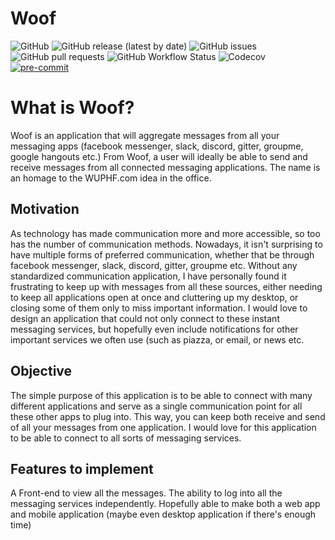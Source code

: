 # Woof
![GitHub](https://img.shields.io/github/license/16lim21/Woof)
![GitHub release (latest by date)](https://img.shields.io/github/v/release/16lim21/Woof)
![GitHub issues](https://img.shields.io/github/issues-raw/16lim21/Woof)
![GitHub pull requests](https://img.shields.io/github/issues-pr-raw/16lim21/Woof)
![GitHub Workflow Status](https://img.shields.io/github/workflow/status/16lim21/Woof/Django%20CI)
![Codecov](https://img.shields.io/codecov/c/github/16lim21/Woof)
[![pre-commit](https://img.shields.io/badge/pre--commit-enabled-brightgreen?logo=pre-commit&logoColor=white)](https://github.com/pre-commit/pre-commit)

# What is Woof?
Woof is an application that will aggregate messages from all your messaging apps (facebook messenger, slack, discord, gitter, groupme, google hangouts etc.) From Woof, a user will ideally be able to send and receive messages from all connected messaging applications. The name is an homage to the WUPHF.com idea in the office. 

## Motivation
As technology has made communication more and more accessible, so too has the number of communication methods. Nowadays, it isn't surprising to have multiple forms of preferred communication, whether that be through facebook messenger, slack, discord, gitter, groupme etc. Without any standardized communication application, I have personally found it frustrating to keep up with messages from all these sources, either needing to keep all applications open at once and cluttering up my desktop, or closing some of them only to miss important information. I would love to design an application that could not only connect to these instant messaging services, but hopefully even include notifications for other important services we often use (such as piazza, or email, or news etc. 

## Objective
The simple purpose of this application is to be able to connect with many different applications and serve as a single communication point for all these other apps to plug into. This way, you can keep both receive and send of all your messages from one application. I would love for this application to be able to connect to all sorts of messaging services.

## Features to implement
A Front-end to view all the messages. The ability to log into all the messaging services independently. Hopefully able to make both a web app and mobile application (maybe even desktop application if there's enough time)
